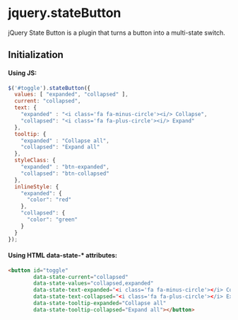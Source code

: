 # jquery.stateButton
jQuery State Button is a plugin that turns a button into a multi-state switch.


## Initialization

#### Using JS:
```js
$('#toggle').stateButton({
  values: [ "expanded", "collapsed" ],
  current: "collapsed",
  text: {
    "expanded" : "<i class='fa fa-minus-circle'><i/> Collapse",
    "collapsed": "<i class='fa fa-plus-circle'><i/> Expand"
  },
  tooltip: {
    "expanded" : "Collapse all",
    "collapsed": "Expand all"
  },
  styleClass: {
    "expanded" : "btn-expanded",
    "collapsed": "btn-collapsed"
  },
  inlineStyle: {
    "expanded": {
      "color": "red"
    },
    "collapsed": {
      "color": "green"
    }
  }
});
```

#### Using HTML data-state-* attributes:
```html
<button id="toggle"
        data-state-current="collapsed"
        data-state-values="collapsed,expanded"
        data-state-text-expanded="<i class='fa fa-minus-circle'></i> Collapse"
        data-state-text-collapsed="<i class='fa fa-plus-circle'></i> Expand"
        data-state-tooltip-expanded="Collapse all"
        data-state-tooltip-collapsed="Expand all"></button>
```
